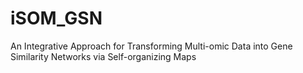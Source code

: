 # iSOM_GSN
An Integrative Approach for Transforming Multi-omic Data into Gene Similarity Networks via Self-organizing Maps
